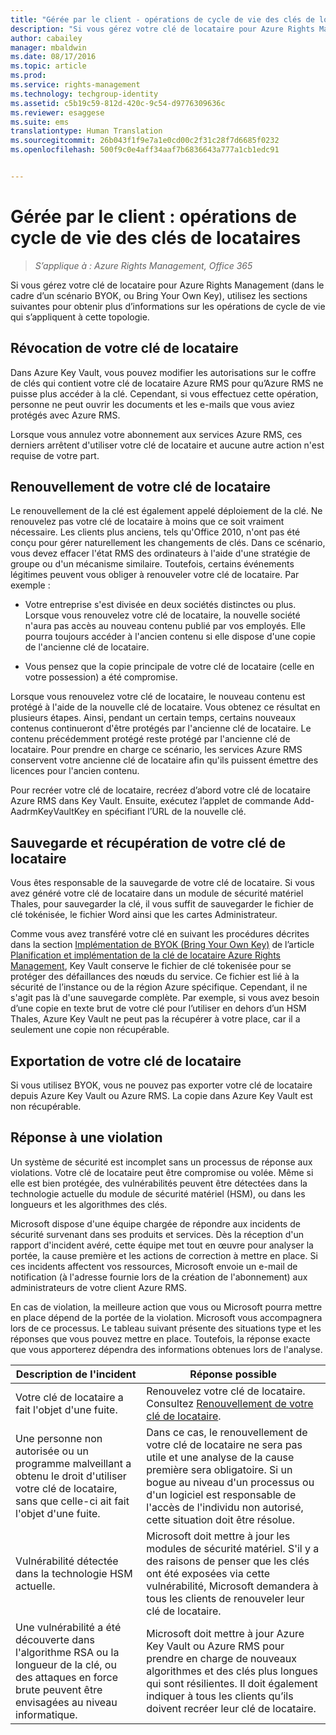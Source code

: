 ```yaml
---
title: "Gérée par le client - opérations de cycle de vie des clés de locataires | Azure RMS"
description: "Si vous gérez votre clé de locataire pour Azure Rights Management (dans le cadre d’un scénario BYOK, ou Bring Your Own Key), utilisez les sections suivantes pour obtenir plus d’informations sur les opérations de cycle de vie qui s’appliquent à cette topologie."
author: cabailey
manager: mbaldwin
ms.date: 08/17/2016
ms.topic: article
ms.prod: 
ms.service: rights-management
ms.technology: techgroup-identity
ms.assetid: c5b19c59-812d-420c-9c54-d9776309636c
ms.reviewer: esaggese
ms.suite: ems
translationtype: Human Translation
ms.sourcegitcommit: 26b043f1f9e7a1e0cd00c2f31c28f7d6685f0232
ms.openlocfilehash: 500f9c0e4aff34aaf7b6836643a777a1cb1edc91


---
```



# Gérée par le client : opérations de cycle de vie des clés de locataires

>*S’applique à : Azure Rights Management, Office 365*

Si vous gérez votre clé de locataire pour Azure Rights Management (dans le cadre d’un scénario BYOK, ou Bring Your Own Key), utilisez les sections suivantes pour obtenir plus d’informations sur les opérations de cycle de vie qui s’appliquent à cette topologie.

## Révocation de votre clé de locataire
Dans Azure Key Vault, vous pouvez modifier les autorisations sur le coffre de clés qui contient votre clé de locataire Azure RMS pour qu’Azure RMS ne puisse plus accéder à la clé. Cependant, si vous effectuez cette opération, personne ne peut ouvrir les documents et les e-mails que vous aviez protégés avec Azure RMS.

Lorsque vous annulez votre abonnement aux services Azure RMS, ces derniers arrêtent d'utiliser votre clé de locataire et aucune autre action n'est requise de votre part.


## Renouvellement de votre clé de locataire
Le renouvellement de la clé est également appelé déploiement de la clé. Ne renouvelez pas votre clé de locataire à moins que ce soit vraiment nécessaire. Les clients plus anciens, tels qu'Office 2010, n'ont pas été conçu pour gérer naturellement les changements de clés. Dans ce scénario, vous devez effacer l'état RMS des ordinateurs à l'aide d'une stratégie de groupe ou d'un mécanisme similaire. Toutefois, certains événements légitimes peuvent vous obliger à renouveler votre clé de locataire. Par exemple :

-   Votre entreprise s'est divisée en deux sociétés distinctes ou plus. Lorsque vous renouvelez votre clé de locataire, la nouvelle société n'aura pas accès au nouveau contenu publié par vos employés. Elle pourra toujours accéder à l'ancien contenu si elle dispose d'une copie de l'ancienne clé de locataire.

-   Vous pensez que la copie principale de votre clé de locataire (celle en votre possession) a été compromise.

Lorsque vous renouvelez votre clé de locataire, le nouveau contenu est protégé à l'aide de la nouvelle clé de locataire. Vous obtenez ce résultat en plusieurs étapes. Ainsi, pendant un certain temps, certains nouveaux contenus continueront d'être protégés par l'ancienne clé de locataire. Le contenu précédemment protégé reste protégé par l'ancienne clé de locataire. Pour prendre en charge ce scénario, les services Azure RMS conservent votre ancienne clé de locataire afin qu'ils puissent émettre des licences pour l'ancien contenu.

Pour recréer votre clé de locataire, recréez d’abord votre clé de locataire Azure RMS dans Key Vault. Ensuite, exécutez l’applet de commande Add-AadrmKeyVaultKey en spécifiant l’URL de la nouvelle clé.

## Sauvegarde et récupération de votre clé de locataire
Vous êtes responsable de la sauvegarde de votre clé de locataire. Si vous avez généré votre clé de locataire dans un module de sécurité matériel Thales, pour sauvegarder la clé, il vous suffit de sauvegarder le fichier de clé tokénisée, le fichier Word ainsi que les cartes Administrateur.

Comme vous avez transféré votre clé en suivant les procédures décrites dans la section [Implémentation de BYOK (Bring Your Own Key)](../plan-design/plan-implement-tenant-key.md#implementing-your-azure-rights-management-tenant-key) de l’article [Planification et implémentation de la clé de locataire Azure Rights Management](../plan-design/plan-implement-tenant-key.md), Key Vault conserve le fichier de clé tokenisée pour se protéger des défaillances des nœuds du service. Ce fichier est lié à la sécurité de l’instance ou de la région Azure spécifique. Cependant, il ne s'agit pas là d'une sauvegarde complète. Par exemple, si vous avez besoin d’une copie en texte brut de votre clé pour l’utiliser en dehors d’un HSM Thales, Azure Key Vault ne peut pas la récupérer à votre place, car il a seulement une copie non récupérable.

## Exportation de votre clé de locataire
Si vous utilisez BYOK, vous ne pouvez pas exporter votre clé de locataire depuis Azure Key Vault ou Azure RMS. La copie dans Azure Key Vault est non récupérable. 

## Réponse à une violation
Un système de sécurité est incomplet sans un processus de réponse aux violations. Votre clé de locataire peut être compromise ou volée. Même si elle est bien protégée, des vulnérabilités peuvent être détectées dans la technologie actuelle du module de sécurité matériel (HSM), ou dans les longueurs et les algorithmes des clés.

Microsoft dispose d'une équipe chargée de répondre aux incidents de sécurité survenant dans ses produits et services. Dès la réception d'un rapport d'incident avéré, cette équipe met tout en œuvre pour analyser la portée, la cause première et les actions de correction à mettre en place. Si ces incidents affectent vos ressources, Microsoft envoie un e-mail de notification (à l'adresse fournie lors de la création de l'abonnement) aux administrateurs de votre client Azure RMS.

En cas de violation, la meilleure action que vous ou Microsoft pourra mettre en place dépend de la portée de la violation. Microsoft vous accompagnera lors de ce processus. Le tableau suivant présente des situations type et les réponses que vous pouvez mettre en place. Toutefois, la réponse exacte que vous apporterez dépendra des informations obtenues lors de l'analyse.

|Description de l'incident|Réponse possible|
|------------------------|-------------------|
|Votre clé de locataire a fait l'objet d'une fuite.|Renouvelez votre clé de locataire. Consultez [Renouvellement de votre clé de locataire](#re-key-your-tenant-key).|
|Une personne non autorisée ou un programme malveillant a obtenu le droit d'utiliser votre clé de locataire, sans que celle-ci ait fait l'objet d'une fuite.|Dans ce cas, le renouvellement de votre clé de locataire ne sera pas utile et une analyse de la cause première sera obligatoire. Si un bogue au niveau d'un processus ou d'un logiciel est responsable de l'accès de l'individu non autorisé, cette situation doit être résolue.|
|Vulnérabilité détectée dans la technologie HSM actuelle.|Microsoft doit mettre à jour les modules de sécurité matériel. S'il y a des raisons de penser que les clés ont été exposées via cette vulnérabilité, Microsoft demandera à tous les clients de renouveler leur clé de locataire.|
|Une vulnérabilité a été découverte dans l'algorithme RSA ou la longueur de la clé, ou des attaques en force brute peuvent être envisagées au niveau informatique.|Microsoft doit mettre à jour Azure Key Vault ou Azure RMS pour prendre en charge de nouveaux algorithmes et des clés plus longues qui sont résilientes. Il doit également indiquer à tous les clients qu’ils doivent recréer leur clé de locataire.|





<!--HONumber=Aug16_HO4-->


